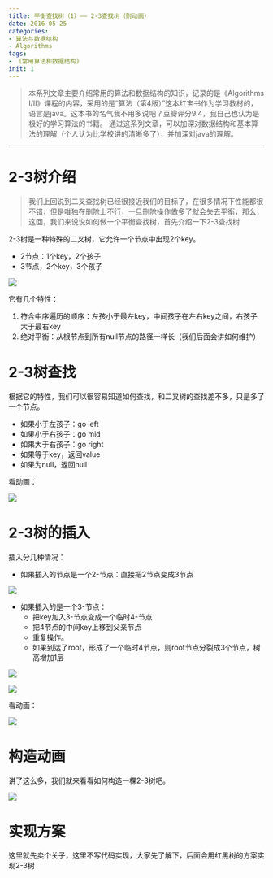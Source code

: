 ```yaml
---
title: 平衡查找树（1）—— 2-3查找树（附动画）
date: 2016-05-25
categories: 
- 算法与数据结构
- Algorithms
tags: 
- 《常用算法和数据结构》
init: 1
---
```

> 本系列文章主要介绍常用的算法和数据结构的知识，记录的是《Algorithms I/II》课程的内容，采用的是“算法（第4版）”这本红宝书作为学习教材的，语言是java。这本书的名气我不用多说吧？豆瓣评分9.4，我自己也认为是极好的学习算法的书籍。 通过这系列文章，可以加深对数据结构和基本算法的理解（个人认为比学校讲的清晰多了），并加深对java的理解。

---

# 2-3树介绍

> 我们上回说到二叉查找树已经很接近我们的目标了，在很多情况下性能都很不错，但是唯独在删除上不行，一旦删除操作做多了就会失去平衡，那么，这回，我们来说说如何做一个平衡查找树，首先介绍一下2-3查找树

2-3树是一种特殊的二叉树，它允许一个节点中出现2个key。

- 2节点：1个key，2个孩子
- 3节点，2个key，3个孩子

![](http://img.hksite.cn/1464060026525)

它有几个特性：

1. 符合中序遍历的顺序：左孩小于最左key，中间孩子在左右key之间，右孩子大于最右key
2. 绝对平衡：从根节点到所有null节点的路径一样长（我们后面会讲如何维护）

# 2-3树查找

根据它的特性，我们可以很容易知道如何查找，和二叉树的查找差不多，只是多了一个节点。

- 如果小于左孩子：go left
- 如果小于右孩子：go mid
- 如果大于右孩子：go right
- 如果等于key，返回value
- 如果为null，返回null

看动画：

![](http://img.hksite.cn/1464061120949)

# 2-3树的插入

插入分几种情况：

- 如果插入的节点是一个2-节点：直接把2节点变成3节点

![](http://img.hksite.cn/1464061523618)

- 如果插入的是一个3-节点：
    - 把key加入3-节点变成一个临时4-节点
    - 把4节点的中间key上移到父亲节点
    - 重复操作。
    - 如果到达了root，形成了一个临时4节点，则root节点分裂成3个节点，树高增加1层

![](http://img.hksite.cn/1464061806411)

![](http://img.hksite.cn/1464083473454)

看动画：

![](http://img.hksite.cn/1464061420156)

# 构造动画

讲了这么多，我们就来看看如何构造一棵2-3树吧。

![](http://img.hksite.cn/1464083893653)

# 实现方案

这里就先卖个关子，这里不写代码实现，大家先了解下，后面会用红黑树的方案实现2-3树